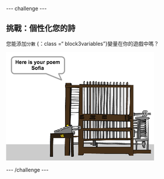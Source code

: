 \--- challenge \---

## 挑戰：個性化您的詩

您能添加`分數` {：class =“ block3variables”}變量在你的遊戲中嗎？

![截圖](images/poetry-name-comp.png)

\--- /challenge \---